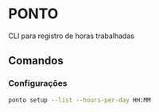 # PONTO

CLI para registro de horas trabalhadas

## Comandos


### Configurações

```bash
ponto setup --list --hours-per-day HH:MM
